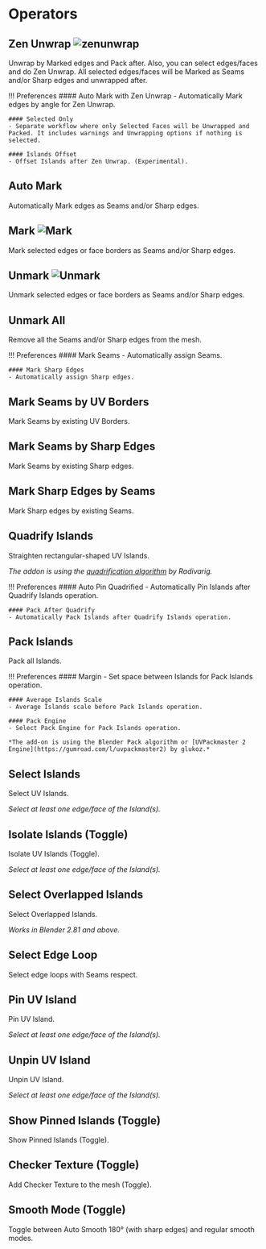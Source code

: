 # Operators

## Zen Unwrap ![zenunwrap](img/icons/zen-unwrap@2x.png)
Unwrap by Marked edges and Pack after. Also, you can select edges/faces and do Zen Unwrap. All selected edges/faces will be Marked as Seams and/or Sharp edges and unwrapped after.

!!! Preferences
    #### Auto Mark with Zen Unwrap
    - Automatically Mark edges by angle for Zen Unwrap.

    #### Selected Only
    - Separate workflow where only Selected Faces will be Unwrapped and Packed. It includes warnings and Unwrapping options if nothing is selected.

    #### Islands Offset
    - Offset Islands after Zen Unwrap. (Experimental).

## Auto Mark
Automatically Mark edges as Seams and/or Sharp edges.

## Mark ![Mark](img/icons/mark-seams@2x.png)
Mark selected edges or face borders as Seams and/or Sharp edges.

## Unmark ![Unmark](img/icons/unmark-seams@2x.png)
Unmark selected edges or face borders as Seams and/or Sharp edges.

## Unmark All
Remove all the Seams and/or Sharp edges from the mesh.

!!! Preferences
    #### Mark Seams
    - Automatically assign Seams.

    #### Mark Sharp Edges
    - Automatically assign Sharp edges.

## Mark Seams by UV Borders
Mark Seams by existing UV Borders.

## Mark Seams by Sharp Edges
Mark Seams by existing Sharp edges.

## Mark Sharp Edges by Seams
Mark Sharp edges by existing Seams.

## Quadrify Islands
Straighten rectangular-shaped UV Islands.

*The addon is using the [quadrification algorithm](https://github.com/Radivarig/UvSquares) by Radivarig.*

!!! Preferences 
    #### Auto Pin Quadrified
    - Automatically Pin Islands after Quadrify Islands operation.

    #### Pack After Quadrify
    - Automatically Pack Islands after Quadrify Islands operation.

## Pack Islands
Pack all Islands.

!!! Preferences
    #### Margin
    - Set space between Islands for Pack Islands operation.

    #### Average Islands Scale
    - Average Islands scale before Pack Islands operation.

    #### Pack Engine
    - Select Pack Engine for Pack Islands operation.

    *The add-on is using the Blender Pack algorithm or [UVPackmaster 2 Engine](https://gumroad.com/l/uvpackmaster2) by glukoz.*

## Select Islands
Select UV Islands. 

*Select at least one edge/face of the Island(s).*

## Isolate Islands (Toggle)
Isolate UV Islands (Toggle). 

*Select at least one edge/face of the Island(s).*


## Select Overlapped Islands
Select Overlapped Islands.

*Works in Blender 2.81 and above.*

## Select Edge Loop
Select edge loops with Seams respect.

## Pin UV Island
Pin UV Island. 

*Select at least one edge/face of the Island(s).*

## Unpin UV Island
Unpin UV Island. 

*Select at least one edge/face of the Island(s).*

## Show Pinned Islands (Toggle)
Show Pinned Islands (Toggle).

## Checker Texture (Toggle)
Add Checker Texture to the mesh (Toggle).

## Smooth Mode (Toggle)
Toggle between Auto Smooth 180° (with sharp edges) and regular smooth modes.